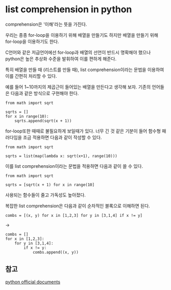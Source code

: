 # list comprehension in python

comprehension은 '이해'라는 뜻을 가진다.

우리는 종종 for-loop을 이용하기 위해 배열을 만들기도 하지만 배열을 만들기 위해 for-loop을 이용하기도 한다.

C언어와 같은 저급언어에선 for-loop과 배열의 선언이 반드시 명확해야 했으나 python은 높은 추상화 수준을 발휘하여 이를 편하게 해준다.

특히 배열을 만들 때 (리스트를 만들 때), list comprehension이라는 문법을 이용하여 이를 간편히 처리할 수 있다.

예를 들어 1~10까지의 제곱근이 들어있는 배열을 만든다고 생각해 보자. 기존의 언어들은 다음과 같은 방식으로 구현해야 한다.

```python3
from math import sqrt

sqrts = []
for x in range(10):
	sqrts.append(sqrt(x + 1))
```

for-loop또한 때때로 불필요하게 보일때가 있다. 너무 긴 것 같은 기분이 들어 함수형 패러다임을 조금 적용하면 다음과 같이 작성할 수 있다.

```python3
from math import sqrt

sqrts = list(map(lambda x: sqrt(x+1), range(10)))
```

이를 list comprehension이라는 문법을 적용하면 다음과 같이 쓸 수 있다.

```python3
from math import sqrt

sqrts = [sqrt(x + 1) for x in range(10]
```

사용되는 함수들이 줄고 가독성도 높아졌다.

복잡한 list comprehension은 다음과 같이 순차적인 블록으로 이해하면 된다.

```python3
combs = [(x, y) for x in [1,2,3] for y in [3,1,4] if x != y]
```

->

```python3
combs = []
for x in [1,2,3]:
    for y in [3,1,4]:
        if x != y:
            combs.append((x, y))
```

## 참고
[python official documents](https://docs.python.org/3/tutorial/datastructures.html#list-comprehensions)